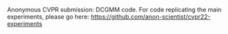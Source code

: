 Anonymous CVPR submission: DCGMM code. For code replicating the main experiments, please go here:
https://github.com/anon-scientist/cvpr22-experiments


